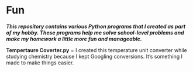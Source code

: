 # Fun
***This repository contains various Python programs that I created as part of my hobby. These programs help me solve school-level problems and make my homework a little more fun and manageable.***

**Tempertaure Coverter.py** = I created this temperature unit converter while studying chemistry because I kept Googling conversions. It’s something I made to make things easier.
